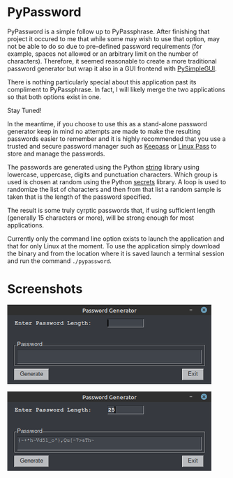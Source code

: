 # PyPassword

PyPassword is a simple follow up to PyPassphrase.  After finishing that project it occured to me that while some may wish to use that option, may not be able to do so due to pre-defined password requirements (for example, spaces not allowed or an arbitrary limit on the number of characters).  Therefore, it seemed reasonable to create a more traditional password generator but wrap it also in a GUI frontend with [PySimpleGUI](https://pysimplegui.readthedocs.io/en/latest/).

There is nothing particularly special about this application past its compliment to PyPassphrase.  In fact, I will likely merge the two applications so that both options exist in one.

Stay Tuned!

In the meantime, if you choose to use this as a stand-alone password generator keep in mind no attempts are made to make the resulting passwords easier to remember and it is highly recommended that you use a trusted and secure password manager such as [Keepass](https://keepass.info/) or [Linux Pass](https://www.passwordstore.org/) to store and manage the passwords.

The passwords are generated using the Python [string](https://docs.python.org/3/library/string.html) library using lowercase, uppercase, digits and punctuation characters.  Which group is used is chosen at random using the Python [secrets](https://docs.python.org/3/library/secrets.html) library. A loop is used to randomize the list of characters and then from that list a random sample is taken that is the length of the password specified.

The result is some truly cyrptic passwords that, if using sufficient length (generally 15 characters or more), will be strong enough for most applications.

Currently only the command line option exists to launch the application and that for only Linux at the moment.  To use the application simply download the binary and from the location where it is saved launch a terminal session and run the command `./pypassword`.

# Screenshots

![](images/pypassword-01.png)

![](images/pypassword-02.png)